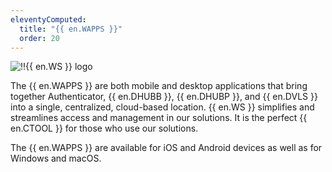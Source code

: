 ```yaml
---
eleventyComputed:
  title: "{{ en.WAPPS }}"
  order: 20
---
```

![!!{{ en.WS }} logo](https://cdnweb.devolutions.net/images/projects/workspace/logos/workspace-color-shadow.svg)

The {{ en.WAPPS }} are both mobile and desktop applications that bring together Authenticator, {{ en.DHUBB }}, {{ en.DHUBP }}, and {{ en.DVLS }} into a single, centralized, cloud-based location. {{ en.WS }} simplifies and streamlines access and management in our solutions. It is the perfect {{ en.CTOOL }} for those who use our solutions.

The {{ en.WAPPS }} are available for iOS and Android devices as well as for Windows and macOS.